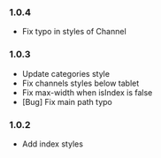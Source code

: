 ### 1.0.4

- Fix typo in styles of Channel

### 1.0.3

- Update categories style
- Fix channels styles below tablet
- Fix max-width when isIndex is false
- [Bug] Fix main path typo

### 1.0.2

- Add index styles